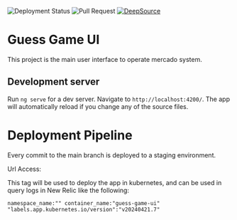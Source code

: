 ![Deployment Status](https://github.com/giovannicandido/guess-game-ui/actions/workflows/deploy-staging.yml/badge.svg?branch=main)
![Pull Request](https://github.com/giovannicandido/guess-game-ui/actions/workflows/pr.yml/badge.svg)
[![DeepSource](https://deepsource.io/gh/giovannicandido/guess-game-ui.svg/?label=active+issues&show_trend=true&token=VPKuFqZgaTj_Z50Lj9-nrl42)](https://deepsource.io/gh/giovannicandido/guess-game-ui/?ref=repository-badge)
# Guess Game UI

This project is the main user interface to operate mercado system.

## Development server

Run `ng serve` for a dev server. Navigate to `http://localhost:4200/`. The app will automatically reload if you change any of the source files.

# Deployment Pipeline

Every commit to the main branch is deployed to a staging environment.

Url Access: 

This tag will be used to deploy the app in kubernetes, and can be used in query logs in New Relic like the following:

```text
namespace_name:"" container_name:"guess-game-ui" "labels.app.kubernetes.io/version":"v20240421.7"
```
